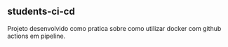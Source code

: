## students-ci-cd

Projeto desenvolvido como pratica sobre como utilizar docker com github actions em pipeline.
